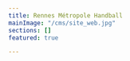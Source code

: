 ```yaml
---
title: Rennes Métropole Handball
mainImage: "/cms/site_web.jpg"
sections: []
featured: true

---
```

